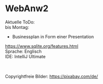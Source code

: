 # WebAnw2

Aktuelle ToDo: <br>
bis Montag: <br>
  - Businessplan in Form einer Presentation

https://www.sqlite.org/features.html <br>
Sprache: Englisch <br>
IDE: IntelliJ Ultimate <br>
<br><br>

Copyrightfreie Bilder:  https://pixabay.com/de/
